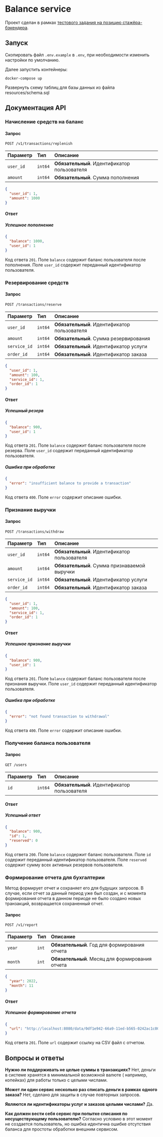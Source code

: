 # Balance service

Проект сделан в
рамках [тестового задания на позицию стажёра-бэкендера](https://github.com/avito-tech/internship_backend_2022).

## Запуск

Скопировать файл `.env.example` в `.env`, при необходимости изменить настройки по умолчанию.

Далее запустить контейнеры:

```shell
docker-compose up
```
    
Развернуть схему таблиц для базы данных из файла resources/schema.sql

## Документация API

### Начисление средств на баланс

#### Запрос

```http
POST /v1/transactions/replenish
```

| Параметр  | Тип     | Описание                                     |
|:----------|:--------|:---------------------------------------------|
| `user_id` | `int64` | **Обязательный**. Идентификатор пользователя |
| `amount`  | `int64` | **Обязательный**. Сумма пополнения           |

```json
{
  "user_id": 1,
  "amount": 1000
}
```

#### Ответ

##### Успешное пополнение

```json
{
  "balance": 1000,
  "user_id": 1
}
```

Код ответа `201`. Поле `balance` содержит баланс пользователя после пополнения. Поле `user_id` содержит переданный
идентификатор
пользователя.

### Резервирование средств

#### Запрос

```http
POST /transactions/reserve
```

| Параметр     | Тип     | Описание                                     |
|:-------------|:--------|:---------------------------------------------|
| `user_id`    | `int64` | **Обязательный**. Идентификатор пользователя |
| `amount`     | `int64` | **Обязательный**. Сумма резервирования       |
| `service_id` | `int64` | **Обязательный**. Идентификатор услуги       |
| `order_id`   | `int64` | **Обязательный**. Идентификатор заказа       |

```json
{
  "user_id": 1,
  "amount": 100,
  "service_id": 1,
  "order_id": 1
}
```

#### Ответ

##### Успешный резерв

```json
{
  "balance": 900,
  "user_id": 1
}
```

Код ответа `201`. Поле `balance` содержит баланс пользователя после резерва. Поле `user_id` содержит переданный
идентификатор
пользователя.

##### Ошибка при обработке

```json
{
  "error": "insufficient balance to provide a transaction"
}
```

Код ответа `400`. Поле `error` содержит описание ошибки.

### Признание выручки

#### Запрос

```http
POST /transactions/withdraw
```

| Параметр     | Тип     | Описание                                     |
|:-------------|:--------|:---------------------------------------------|
| `user_id`    | `int64` | **Обязательный**. Идентификатор пользователя |
| `amount`     | `int64` | **Обязательный**. Сумма признаваемой выручки |
| `service_id` | `int64` | **Обязательный**. Идентификатор услуги       |
| `order_id`   | `int64` | **Обязательный**. Идентификатор заказа       |

```json
{
  "user_id": 1,
  "amount": 100,
  "service_id": 1,
  "order_id": 1
}
```

#### Ответ

##### Успешное признание выручки

```json
{
  "balance": 900,
  "user_id": 1
}
```

Код ответа `201`. Поле `balance` содержит баланс пользователя после признания выручки. Поле `user_id` содержит
переданный идентификатор
пользователя.

##### Ошибка при обработке

```json
{
  "error": "not found transaction to withdrawal"
}
```

Код ответа `400`. Поле `error` содержит описание ошибки.

### Получение баланса пользователя

#### Запрос

```http
GET /users
```

| Параметр     | Тип     | Описание                                     |
|:-------------|:--------|:---------------------------------------------|
| `id`         | `int64` | **Обязательный**. Идентификатор пользователя |

#### Ответ

##### Успешный ответ

```json
{
  "balance": 900,
  "id": 1,
  "reserved": 0
}
```

Код ответа `200`. Поле `balance` содержит баланс пользователя. Поле `id` содержит переданный идентификатор
пользователя. Поле `reserved` содержит сумму всех активных резервов пользователя.

### Формирование отчета для бухгалтерии

Метод формирует отчет и сохраняет его для будущих запросов. В случае, если отчет за данный период уже был создан, и с
момента формирования отчета в данном периоде не было создано новых транзакций, возвращается сохраненный отчет.

#### Запрос

```http
POST /v1/report
```

| Параметр | Тип   | Описание                                        |
|:---------|:------|:------------------------------------------------|
| `year`   | `int` | **Обязательный**. Год для формирования отчета   |
| `month`  | `int` | **Обязательный**. Месяц для формирования отчета |

```json
{
  "year": 2022,
  "month": 11
}
```

#### Ответ

##### Успешное формирование отчета

```json
{
  "url": "http://localhost:8080/data/0df1e942-66a9-11ed-b565-0242ac1c0003.csv"
}
```

Код ответа `201`. Поле `url` содержит ссылку на CSV файл с отчетом.

## Вопросы и ответы

**Нужно ли поддерживать не целые суммы в транзакциях?** Нет, деньги в системе хранятся в минимальной возможной валюте (
например, копейках) для работы только с целыми числами.

**Может ли один сервис несколько раз списать деньги в рамках одного заказа?** Нет, сделано для защиты в случае повторных
запросов.

**Являются ли идентификаторы услуг и заказов целыми числами?** Да.

**Как должен вести себя сервис при попытке списания по несуществующему пользователю?** Согласно условию в этот момент не
создается пользователь, но ошибка идентична ошибке отсутствия баланса для простоты обработки внешним сервисом.


